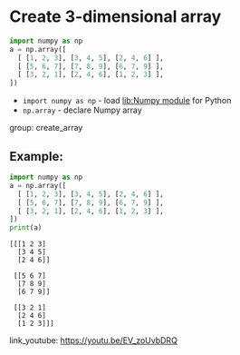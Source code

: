# Create 3-dimensional array

```python
import numpy as np
a = np.array([
  [ [1, 2, 3], [3, 4, 5], [2, 4, 6] ],
  [ [5, 6, 7], [7, 8, 9], [6, 7, 9] ],
  [ [3, 2, 1], [2, 4, 6], [1, 2, 3] ],
])
```

- `import numpy as np` - load [lib:Numpy module](/python-numpy/how-to-install-python-numpy-lib) for Python
- `np.array` - declare Numpy array

group: create_array

## Example: 
```python
import numpy as np
a = np.array([
  [ [1, 2, 3], [3, 4, 5], [2, 4, 6] ],
  [ [5, 6, 7], [7, 8, 9], [6, 7, 9] ],
  [ [3, 2, 1], [2, 4, 6], [1, 2, 3] ],
])
print(a)
```
```
[[[1 2 3]
  [3 4 5]
  [2 4 6]]

 [[5 6 7]
  [7 8 9]
  [6 7 9]]

 [[3 2 1]
  [2 4 6]
  [1 2 3]]]

```

link_youtube: https://youtu.be/EV_zoUvbDRQ
